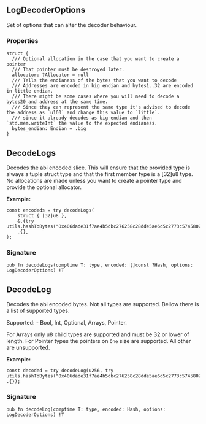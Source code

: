 ## LogDecoderOptions

Set of options that can alter the decoder behaviour.

### Properties

```zig
struct {
  /// Optional allocation in the case that you want to create a pointer
  /// That pointer must be destroyed later.
  allocator: ?Allocator = null
  /// Tells the endianess of the bytes that you want to decode
  /// Addresses are encoded in big endian and bytes1..32 are encoded in little endian.
  /// There might be some cases where you will need to decode a bytes20 and address at the same time.
  /// Since they can represent the same type it's advised to decode the address as `u160` and change this value to `little`.
  /// since it already decodes as big-endian and then `std.mem.writeInt` the value to the expected endianess.
  bytes_endian: Endian = .big
}
```

## DecodeLogs
Decodes the abi encoded slice. This will ensure that the provided type
is always a tuple struct type and that the first member type is a [32]u8 type.
No allocations are made unless you want to create a pointer type and provide the optional
allocator.

**Example:**
```zig
const encodeds = try decodeLogs(
    struct { [32]u8 },
    &.{try utils.hashToBytes("0x406dade31f7ae4b5dbc276258c28dde5ae6d5c2773c5745802c493a2360e55e0")},
    .{},
);
```

### Signature

```zig
pub fn decodeLogs(comptime T: type, encoded: []const ?Hash, options: LogDecoderOptions) !T
```

## DecodeLog
Decodes the abi encoded bytes. Not all types are supported.
Bellow there is a list of supported types.

Supported:
    - Bool, Int, Optional, Arrays, Pointer.

For Arrays only u8 child types are supported and must be 32 or lower of length.
For Pointer types the pointers on `One` size are supported. All other are unsupported.

**Example:**
```zig
const decoded = try decodeLog(u256, try utils.hashToBytes("0x406dade31f7ae4b5dbc276258c28dde5ae6d5c2773c5745802c493a2360e55e0"), .{});
```

### Signature

```zig
pub fn decodeLog(comptime T: type, encoded: Hash, options: LogDecoderOptions) !T
```

